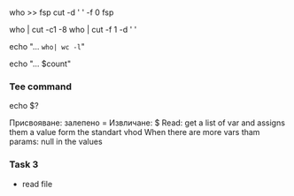 ###

who >> fsp
cut -d ' ' -f 0 fsp

who | cut -c1 -8
who | cut -f 1 -d ' '

echo "... `who| wc -l`"

echo "... $count"


### Tee command

echo $?

Присвояване: залепено =
Извличане: $
Read: get a list of var and assigns them a value form the standart vhod
When there are more vars tham params: null in the values

### Task 3
* read file
